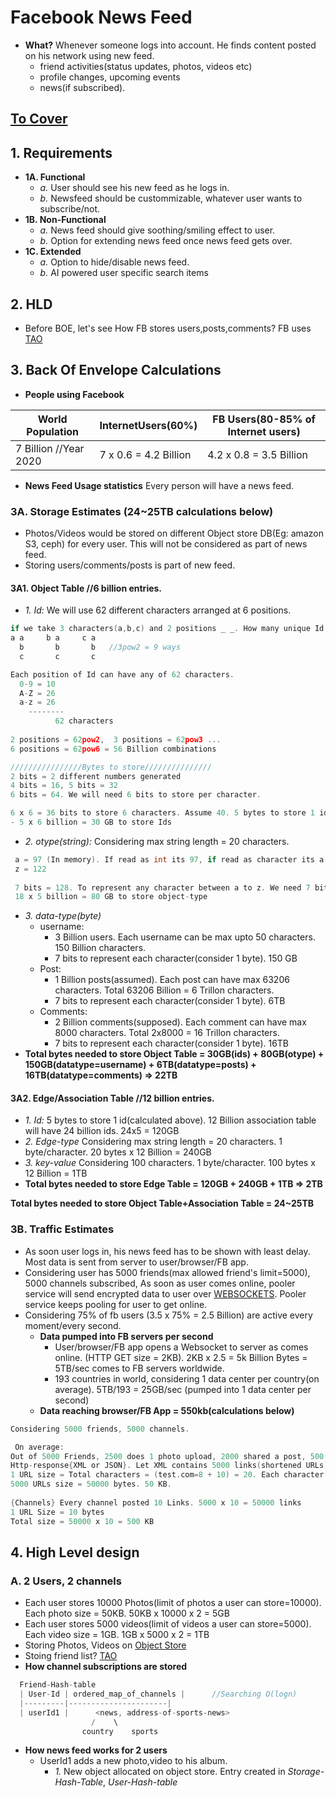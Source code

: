 # Facebook News Feed
- **What?** Whenever someone logs into account. He finds content posted on his network using new feed.
  - friend activities(status updates, photos, videos etc)
  - profile changes, upcoming events
  - news(if subscribed).

## [To Cover](/System-Design/Scalable/README.md)

## 1. Requirements
- **1A. Functional**
  - *a.* User should see his new feed as he logs in.
  - *b.* Newsfeed should be custommizable, whatever user wants to subscribe/not.
- **1B. Non-Functional**
  - *a.* News feed should give soothing/smiling effect to user.
  - *b.* Option for extending news feed once news feed gets over.
- **1C. Extended**
  - *a.* Option to hide/disable news feed.
  - *b.* AI powered user specific search items
  
## 2. HLD
- Before BOE, let's see How FB stores users,posts,comments? FB uses [TAO](/System-Design/Concepts/Databases/NOSQL/Graph_DB/Facebook_TAO/README.md)

## 3. Back Of Envelope Calculations

- **People using Facebook**

|World Population|InternetUsers(60%)|FB Users(80-85% of Internet users)|
|---|---|---|
|7 Billion //Year 2020|7 x 0.6 = 4.2 Billion|4.2 x 0.8 = 3.5 Billion|

- **News Feed Usage statistics** Every person will have a news feed. 
  
### 3A. Storage Estimates (24~25TB calculations below)
- Photos/Videos would be stored on different Object store DB(Eg: amazon S3, ceph) for every user. This will not be considered as part of news feed.
- Storing users/comments/posts is part of new feed.
 #### 3A1. Object Table  //6 billion entries.
  - *1. Id:* We will use 62 different characters arranged at 6 positions.
```c
if we take 3 characters(a,b,c) and 2 positions _ _. How many unique Id's can be formed?
a a     b a     c a
  b       b       b   //3pow2 = 9 ways
  c       c       c

Each position of Id can have any of 62 characters.
  0-9 = 10
  A-Z = 26
  a-z = 26
	--------
	      62 characters
        
2 positions = 62pow2,  3 positions = 62pow3 ... 
6 positions = 62pow6 = 56 Billion combinations

////////////////Bytes to store///////////////
2 bits = 2 different numbers generated
4 bits = 16, 5 bits = 32
6 bits = 64. We will need 6 bits to store per character.

6 x 6 = 36 bits to store 6 characters. Assume 40. 5 bytes to store 1 id
- 5 x 6 billion = 30 GB to store Ids
```
  - *2. otype(string):* Considering max string length = 20 characters. 
```c
 a = 97 (In memory). If read as int its 97, if read as character its a.
 z = 122
 
 7 bits = 128. To represent any character between a to z. We need 7 bits per character. 140 bits for 20 characters = 18 bytes
 18 x 5 billion = 80 GB to store object-type
```
  - *3. data-type(byte)* 
    - username:
      - 3 Billion users. Each username can be max upto 50 characters. 150 Billion characters. 
      - 7 bits to represent each character(consider 1 byte). 150 GB
    - Post:
      - 1 Billion posts(assumed). Each post can have max 63206 characters. Total 63206 Billion = 6 Trillon characters.
      - 7 bits to represent each character(consider 1 byte). 6TB
    - Comments:
      - 2 Billion comments(supposed). Each comment can have max 8000 characters. Total 2x8000 = 16 Trillon characters.
      - 7 bits to represent each character(consider 1 byte). 16TB   
  - **Total bytes needed to store Object Table = 30GB(ids) + 80GB(otype) + 150GB(datatype=username) + 6TB(datatype=posts) + 16TB(datatype=comments) => 22TB**

 #### 3A2. Edge/Association Table  //12 billion entries.
  - *1. Id:* 5 bytes to store 1 id(calculated above). 12 Billion association table will have 24 billion ids. 24x5 = 120GB
  - *2. Edge-type* Considering max string length = 20 characters. 1 byte/character. 20 bytes x 12 Billion = 240GB
  - *3. key-value* Considering 100 characters. 1 byte/character. 100 bytes x 12 Billion = 1TB
  - **Total bytes needed to store Edge Table = 120GB + 240GB + 1TB => 2TB**  

**Total bytes needed to store Object Table+Association Table = 24~25TB**
  
### 3B. Traffic Estimates
- As soon user logs in, his news feed has to be shown with least delay. Most data is sent from server to user/browser/FB app.
- Considering user has 5000 friends(max allowed friend's limit=5000), 5000 channels subscribed, As soon as user comes online, pooler service will send encrypted data to user over [WEBSOCKETS](/Networking/OSI-Layers/Layer5/LongPooling_WebSockets.md). Pooler service keeps pooling for user to get online.
- Considering 75% of fb users (3.5 x 75% = 2.5 Billion) are active every moment/every second.
  - **Data pumped into FB servers per second**
    - User/browser/FB app opens a Websocket to server as comes online. (HTTP GET size = 2KB). 2KB x 2.5 = 5k Billion Bytes = 5TB/sec comes to FB servers worldwide.
    - 193 countries in world, considering 1 data center per country(on average). 5TB/193 = 25GB/sec (pumped into 1 data center per second)
  - **Data reaching browser/FB App = 550kb(calculations below)**
```c
Considering 5000 friends, 5000 channels.

 On average:
Out of 5000 Friends, 2500 does 1 photo upload, 2000 shared a post, 500 uploaded a video. 
Http-response{XML or JSON}. Let XML contains 5000 links(shortened URLs). Ex: https://test.com/10-characters-shortened-url
1 URL size = Total characters = (test.com=8 + 10) = 20. Each character occupies 4 bits. 80 bits = 10 bytes.
5000 URLs size = 50000 bytes. 50 KB.
      
{Channels} Every channel posted 10 Links. 5000 x 10 = 50000 links
1 URL Size = 10 bytes
Total size = 50000 x 10 = 500 KB
```    

## 4. High Level design
### A. 2 Users, 2 channels
  - Each user stores 10000 Photos(limit of photos a user can store=10000). Each photo size = 50KB. 50KB x 10000 x 2 = 5GB
  - Each user stores 5000 videos(limit of videos a user can store=5000). Each video size = 1GB. 1GB x 5000 x 2 = 1TB
- Storing Photos, Videos on [Object Store](/System-Design/Concepts/Databases/Object_Storage/README.md)
- Stoing friend list? [TAO](/System-Design/Concepts/Databases/NOSQL/Graph_DB/Facebook_TAO/README.md)
- **How channel subscriptions are stored**
```c
  Friend-Hash-table
  | User-Id | ordered_map_of_channels |      //Searching O(logn)
  |---------|----------------------|
  | userId1 |      <news, address-of-sports-news>
                  /    \
                country    sports
```
- **How news feed works for 2 users**
  - UserId1 adds a new photo,video to his album.
    - *1.* New object allocated on object store. Entry created in *Storage-Hash-Table*, *User-Hash-table*
